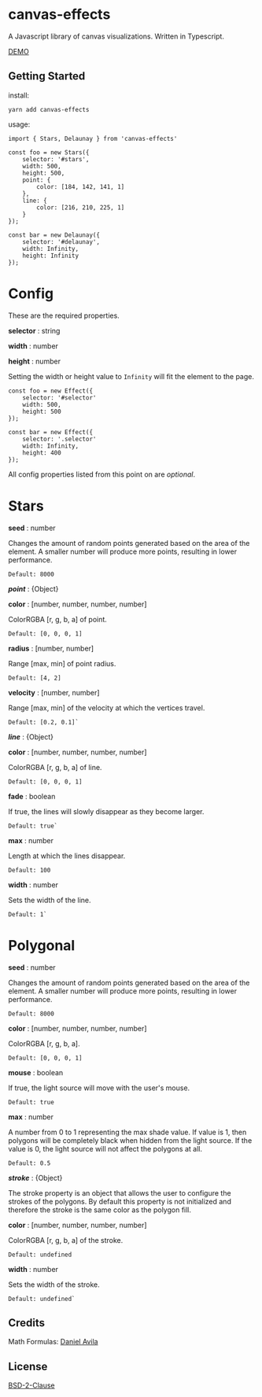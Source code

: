 # canvas-effects

A Javascript library of canvas visualizations. Written in Typescript.

[DEMO](https://micahco.github.io/canvas-effects)

## Getting Started

install:

`yarn add canvas-effects`

usage:

```
import { Stars, Delaunay } from 'canvas-effects'

const foo = new Stars({
	selector: '#stars',
	width: 500,
	height: 500,
	point: {
		color: [184, 142, 141, 1]
	},
	line: {
		color: [216, 210, 225, 1]
	}
});

const bar = new Delaunay({
	selector: '#delaunay',
	width: Infinity,
	height: Infinity
});
```


# Config

These are the required properties.

**selector** : string

**width** : number

**height** : number

Setting the width or height value to `Infinity` will fit the element to the page.

```
const foo = new Effect({
	selector: '#selector'
	width: 500,
	height: 500
});

const bar = new Effect({
	selector: '.selector'
	width: Infinity,
	height: 400
});
```

All config properties listed from this point on are *optional*.


# Stars

**seed** : number

Changes the amount of random points generated based on the area of the element. A smaller number will produce more points, resulting in lower performance.

	Default: 8000


***point*** : {Object}

**color** : [number, number, number, number]

ColorRGBA [r, g, b, a] of point.

	Default: [0, 0, 0, 1]

**radius** : [number, number]

Range [max, min] of point radius.

	Default: [4, 2]

**velocity** : [number, number]

Range [max, min] of the velocity at which the vertices travel.

	Default: [0.2, 0.1]`


***line*** : {Object}

**color** : [number, number, number, number]

ColorRGBA [r, g, b, a] of line.

	Default: [0, 0, 0, 1]

**fade** : boolean

If true, the lines will slowly disappear as they become larger.

	Default: true`


**max** : number

Length at which the lines disappear.

	Default: 100

**width** : number

Sets the width of the line.

	Default: 1`


# Polygonal

**seed** : number

Changes the amount of random points generated based on the area of the element. A smaller number will produce more points, resulting in lower performance.

	Default: 8000

**color** : [number, number, number, number]

ColorRGBA [r, g, b, a].

	Default: [0, 0, 0, 1]

**mouse** : boolean

If true, the light source will move with the user's mouse.

	Default: true

**max** : number

A number from 0 to 1 representing the max shade value. If value is 1, then polygons will be completely black when hidden from the light source. If the value is 0, the light source will not affect the polygons at all.

	Default: 0.5

***stroke*** : {Object}

The stroke property is an object that allows the user to configure the strokes of the polygons. By default this property is not initialized and therefore the stroke is the same color as the polygon fill.

**color** : [number, number, number, number]

ColorRGBA [r, g, b, a] of the stroke.

	Default: undefined

**width** : number

Sets the width of the stroke.

	Default: undefined`


## Credits

Math Formulas: [Daniel Avila](https://github.com/danthecodingman)

## License

[BSD-2-Clause](LICENSE)
